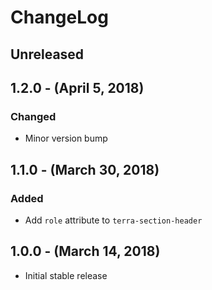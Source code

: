 ChangeLog
=========

Unreleased
-----------------

1.2.0 - (April 5, 2018)
------------------
### Changed
* Minor version bump

1.1.0 - (March 30, 2018)
------------------
### Added
* Add `role` attribute to `terra-section-header`

1.0.0 - (March 14, 2018)
------------------
* Initial stable release

